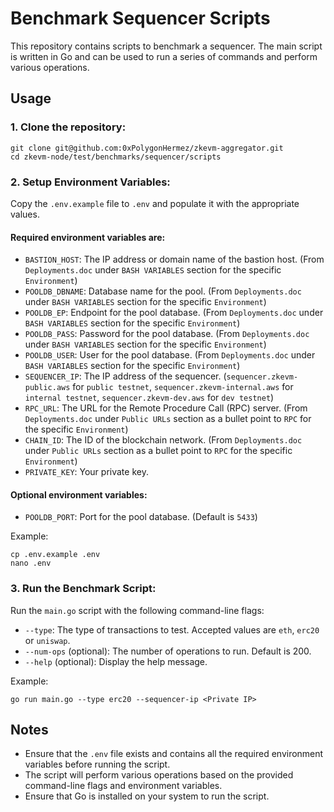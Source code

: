
# Benchmark Sequencer Scripts

This repository contains scripts to benchmark a sequencer. The main script is written in Go and can be used to run a series of commands and perform various operations.

## Usage

### 1. Clone the repository:
   ```
   git clone git@github.com:0xPolygonHermez/zkevm-aggregator.git
   cd zkevm-node/test/benchmarks/sequencer/scripts
   ```

### 2. Setup Environment Variables:
   Copy the `.env.example` file to `.env` and populate it with the appropriate values. 
   
   #### Required environment variables are:
   - `BASTION_HOST`: The IP address or domain name of the bastion host. (From `Deployments.doc` under `BASH VARIABLES` section for the specific `Environment`)
   - `POOLDB_DBNAME`: Database name for the pool. (From `Deployments.doc` under `BASH VARIABLES` section for the specific `Environment`)
   - `POOLDB_EP`: Endpoint for the pool database. (From `Deployments.doc` under `BASH VARIABLES` section for the specific `Environment`)
   - `POOLDB_PASS`: Password for the pool database. (From `Deployments.doc` under `BASH VARIABLES` section for the specific `Environment`)
   - `POOLDB_USER`: User for the pool database. (From `Deployments.doc` under `BASH VARIABLES` section for the specific `Environment`)
   - `SEQUENCER_IP`: The IP address of the sequencer. (`sequencer.zkevm-public.aws` for `public testnet`, `sequencer.zkevm-internal.aws` for `internal testnet`, `sequencer.zkevm-dev.aws` for `dev testnet`)
   - `RPC_URL`: The URL for the Remote Procedure Call (RPC) server. (From `Deployments.doc` under `Public URLs` section as a bullet point to `RPC` for the specific `Environment`)
   - `CHAIN_ID`: The ID of the blockchain network. (From `Deployments.doc` under `Public URLs` section as a bullet point to `RPC` for the specific `Environment`)
   - `PRIVATE_KEY`: Your private key.

   #### Optional environment variables:
   - `POOLDB_PORT`: Port for the pool database. (Default is `5433`)

   Example:
   ```
   cp .env.example .env
   nano .env
   ```
### 3. Run the Benchmark Script:
   Run the `main.go` script with the following command-line flags:
   - `--type`: The type of transactions to test. Accepted values are `eth`, `erc20` or `uniswap`.
   - `--num-ops` (optional): The number of operations to run. Default is 200.
   - `--help` (optional): Display the help message.

   Example:
   ```
   go run main.go --type erc20 --sequencer-ip <Private IP>
   ```

## Notes

- Ensure that the `.env` file exists and contains all the required environment variables before running the script.
- The script will perform various operations based on the provided command-line flags and environment variables.
- Ensure that Go is installed on your system to run the script.